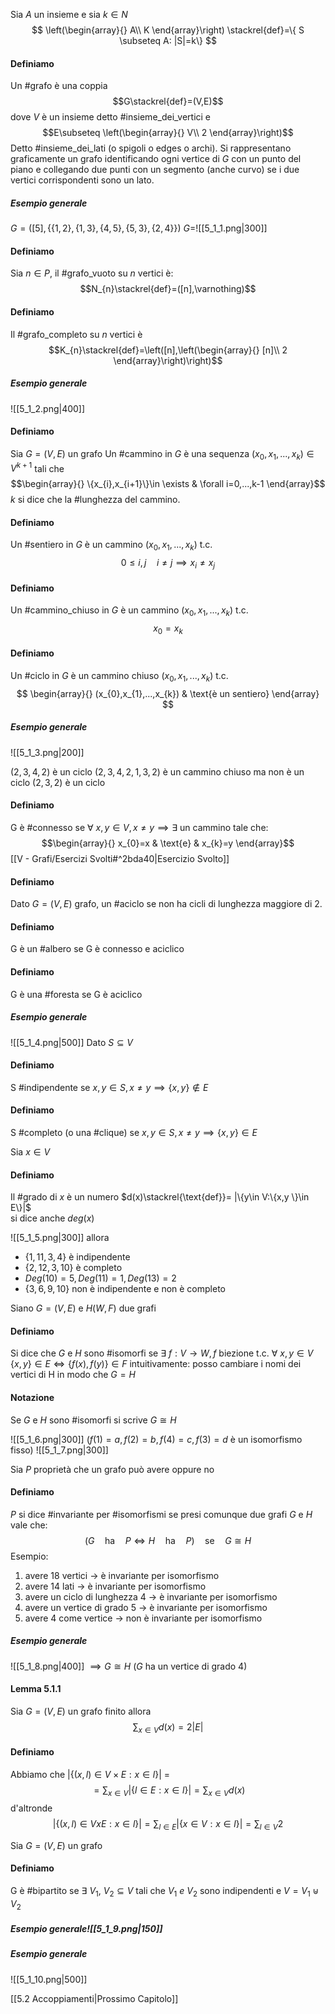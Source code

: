 Sia $A$ un insieme e sia $k\in N$
$$
\left(\begin{array}{}
A\\
K
\end{array}\right)
\stackrel{def}=\{ S \subseteq A: |S|=k\}
$$
#### Definiamo
Un #grafo è una coppia $$G\stackrel{def}=(V,E)$$ dove $V$ è un insieme detto #insieme_dei_vertici e $$E\subseteq \left(\begin{array}{}
V\\
2
\end{array}\right)$$
Detto #insieme_dei_lati (o spigoli o edges o archi).
Si rappresentano graficamente un grafo identificando ogni vertice di $G$ con un punto del piano e collegando due punti con un segmento (anche curvo) se i due vertici corrispondenti sono un lato.
##### Esempio generale
$G=([5],\{\{1,2\},\{1,3\},\{4,5\},\{5,3\},\{2,4\}\})$ 
$G=$![[5_1_1.png|300]]
#### Definiamo
Sia $n\in P$, il #grafo_vuoto su $n$ vertici è:
$$N_{n}\stackrel{def}=([n],\varnothing)$$
#### Definiamo
Il #grafo_completo su $n$ vertici è
$$K_{n}\stackrel{def}=\left([n],\left(\begin{array}{}
[n]\\
2
\end{array}\right)\right)$$
##### Esempio generale
![[5_1_2.png|400]]
#### Definiamo
Sia $G=(V,E)$ un grafo
Un #cammino in $G$ è una sequenza $(x_{0},x_{1},...,x_{k})\in V^{k+1}$
tali che $$\begin{array}{}
\{x_{i},x_{i+1}\}\in \exists & \forall i=0,...,k-1
\end{array}$$
$k$ si dice che la #lunghezza  del cammino.
#### Definiamo
Un #sentiero in $G$ è un cammino $(x_{0},x_{1},...,x_{k})$ t.c.
$$0\leq i,j\quad i\not= j \implies x_{i}\not =x_{j}$$
#### Definiamo
Un #cammino_chiuso in $G$ è un cammino $(x_{0},x_{1},...,x_{k})$ t.c.
$$x_{0}=x_{k}$$
#### Definiamo
Un #ciclo in $G$ è un cammino chiuso $(x_{0},x_{1},...,x_{k})$ t.c.
$$
\begin{array}{}
(x_{0},x_{1},...,x_{k}) & \text{è un sentiero}
\end{array}
$$
##### Esempio generale
![[5_1_3.png|200]]

$(2,3,4,2)$ è un ciclo
$(2,3,4,2,1,3,2)$ è un cammino chiuso ma non è un ciclo 
$(2,3,2)$ è un ciclo
#### Definiamo
G è #connesso se $\forall\ x ,y \in V, x\not=y \implies \exists$ un cammino tale che:$$\begin{array}{}
x_{0}=x & \text{e} & x_{k}=y
\end{array}$$
[[V - Grafi/Esercizi Svolti#^2bda40|Esercizio Svolto]]
#### Definiamo
Dato $G=(V,E)$ grafo, un #aciclo se non ha cicli di lunghezza maggiore di 2.
#### Definiamo
G è un #albero se G è connesso e aciclico
#### Definiamo
G è una #foresta se G è aciclico

##### Esempio generale
![[5_1_4.png|500]]
Dato $S \subseteq V$ 
#### Definiamo
S #indipendente se $x,y \in S, x\not = y \implies \{x,y\}\not \in E$
#### Definiamo
S #completo (o una #clique) se $x,y \in S,x\not = y \implies \{x,y\}\in E$

Sia $x\in V$
#### Definiamo
Il #grado di $x$ è un numero $d(x)\stackrel{\text{def}}= |\{y\in V:\{x,y \}\in E\}|$  
si dice anche $deg(x)$

![[5_1_5.png|300]]
allora
- $\{1,11,3,4\}$ è indipendente
- $\{2,12,3,10\}$ è completo
- $Deg(10)=5,Deg(11)=1,Deg(13)=2$
- $\{3,6,9,10\}$ non è indipendente e non è completo


Siano $G=(V,E)$ e $H(W,F)$ due grafi
#### Definiamo
Si dice che $G$ e $H$ sono #isomorfi se $\exists\ f:V\to W, f$ biezione
t.c. $\forall\ x,y \in V \quad \{x,y \}\in E \iff \{f(x),f(y) \}\in F$
intuitivamente:
posso cambiare i nomi dei vertici di H in modo che $G=H$

#### Notazione
Se $G$ e $H$ sono #isomorfi si scrive $G \cong H$ 

![[5_1_6.png|300]]
($f(1)=a,f(2)=b,f(4)=c,f(3)=d$ è un isomorfismo fisso)
![[5_1_7.png|300]]


Sia $P$ proprietà che un grafo può avere oppure no
#### Definiamo
$P$ si dice #invariante per #isomorfismi se presi comunque due grafi $G$ e $H$ vale che:
$$(G \quad \text{ha} \quad P \iff H \quad \text{ha} \quad P) \quad \text{se} \quad G \cong H$$
Esempio:
1) avere 18 vertici $\to$ è invariante per isomorfismo
2) avere 14 lati $\to$ è invariante per isomorfismo
3) avere un ciclo di lunghezza 4 $\to$ è invariante per isomorfismo
4) avere un vertice di grado 5 $\to$ è invariante per isomorfismo
5) avere 4 come vertice $\to$ non è invariante per isomorfismo
##### Esempio generale
![[5_1_8.png|400]]
$\implies G\cong H$  ($G$ ha un vertice di grado 4)


#### Lemma 5.1.1
Sia $G=(V,E)$ un grafo finito allora
$$\sum_{x\in V} d(x)=2|E|$$
#### Definiamo
Abbiamo che $|\{(x,l)\in V \times E: x \in l \}|$  =
$$= \sum_{x\in V} |\{l \in E: x \in l \}|=\sum_{x \in V}d(x)$$
d'altronde 
$$|\{(x,l)\in VxE:x\in l \}|=\sum_{l\in E}|\{x \in V:x\in l\}|=\sum_{l\in V}2$$

Sia $G=(V,E)$ un grafo
#### Definiamo
G è #bipartito se $\exists\ V_1,\ V_2 \subseteq V$ tali che $V_1\ e\ V_2$ sono indipendenti e $V=V_1 \uplus V_2$  
##### Esempio generale![[5_1_9.png|150]]

##### Esempio generale
![[5_1_10.png|500]]


[[5.2 Accoppiamenti|Prossimo Capitolo]] 